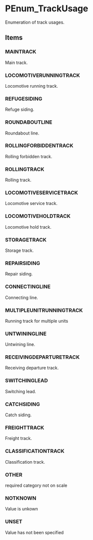 # PEnum_TrackUsage

Enumeration of track usages.

## Items

### MAINTRACK
Main track.

### LOCOMOTIVERUNNINGTRACK
Locomotive running track.

### REFUGESIDING
Refuge siding.

### ROUNDABOUTLINE
Roundabout line.

### ROLLINGFORBIDDENTRACK
Rolling forbidden track.

### ROLLINGTRACK
Rolling track.

### LOCOMOTIVESERVICETRACK
Locomotive service track.

### LOCOMOTIVEHOLDTRACK
Locomotive hold track.

### STORAGETRACK
Storage track.

### REPAIRSIDING
Repair siding.

### CONNECTINGLINE
Connecting line.

### MULTIPLEUNITRUNNINGTRACK
Running track for multiple units

### UNTWININGLINE
Untwining line.

### RECEIVINGDEPARTURETRACK
Receiving departure track.

### SWITCHINGLEAD
Switching lead.

### CATCHSIDING
Catch siding.

### FREIGHTTRACK
Freight track.

### CLASSIFICATIONTRACK
Classification track.

### OTHER
required category not on scale

### NOTKNOWN
Value is unkown

### UNSET
Value has not been specified

